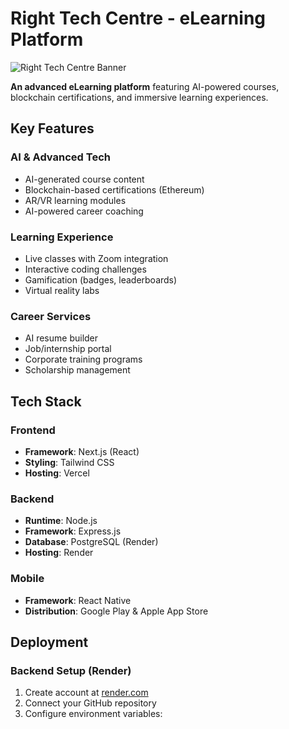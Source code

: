 # Right Tech Centre - eLearning Platform

![Right Tech Centre Banner](public/images/bg-image.png)

**An advanced eLearning platform** featuring AI-powered courses, blockchain certifications, and immersive learning experiences.

## Key Features

### AI & Advanced Tech
- AI-generated course content
- Blockchain-based certifications (Ethereum)
- AR/VR learning modules
- AI-powered career coaching

### Learning Experience
- Live classes with Zoom integration
- Interactive coding challenges
- Gamification (badges, leaderboards)
- Virtual reality labs

### Career Services
- AI resume builder
- Job/internship portal
- Corporate training programs
- Scholarship management

## Tech Stack

### Frontend
- **Framework**: Next.js (React)
- **Styling**: Tailwind CSS
- **Hosting**: Vercel

### Backend
- **Runtime**: Node.js
- **Framework**: Express.js
- **Database**: PostgreSQL (Render)
- **Hosting**: Render

### Mobile
- **Framework**: React Native
- **Distribution**: Google Play & Apple App Store

## Deployment

### Backend Setup (Render)
1. Create account at [render.com](https://render.com)
2. Connect your GitHub repository
3. Configure environment variables:
